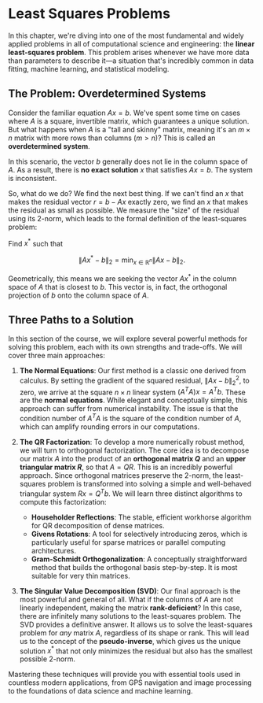 # Least Squares Problems

In this chapter, we're diving into one of the most fundamental and widely applied problems in all of computational science and engineering: the **linear least-squares problem**. This problem arises whenever we have more data than parameters to describe it—a situation that's incredibly common in data fitting, machine learning, and statistical modeling.

## The Problem: Overdetermined Systems

Consider the familiar equation $Ax = b$. We've spent some time on cases where $A$ is a square, invertible matrix, which guarantees a unique solution. But what happens when $A$ is a "tall and skinny" matrix, meaning it's an $m \times n$ matrix with more rows than columns ($m > n$)? This is called an **overdetermined system**.

In this scenario, the vector $b$ generally does not lie in the column space of $A$. As a result, there is **no exact solution** $x$ that satisfies $Ax = b$. The system is inconsistent.

So, what do we do? We find the next best thing. If we can't find an $x$ that makes the residual vector $r = b - Ax$ exactly zero, we find an $x$ that makes the residual as small as possible. We measure the "size" of the residual using its 2-norm, which leads to the formal definition of the least-squares problem:

Find $x^*$ such that 

$$\| Ax^* - b \|_2 = \min_{x \in \mathbb{R}^n} \| Ax - b \|_2.$$

Geometrically, this means we are seeking the vector $Ax^*$ in the column space of $A$ that is closest to $b$. This vector is, in fact, the orthogonal projection of $b$ onto the column space of $A$.

## Three Paths to a Solution

In this section of the course, we will explore several powerful methods for solving this problem, each with its own strengths and trade-offs. We will cover three main approaches:

1.  **The Normal Equations**: Our first method is a classic one derived from calculus. By setting the gradient of the squared residual, $\|Ax - b\|_2^2$, to zero, we arrive at the square $n \times n$ linear system $(A^T A) x = A^T b$. These are the **normal equations**. While elegant and conceptually simple, this approach can suffer from numerical instability. The issue is that the condition number of $A^T A$ is the square of the condition number of $A$, which can amplify rounding errors in our computations.

2.  **The QR Factorization**: To develop a more numerically robust method, we will turn to orthogonal factorization. The core idea is to decompose our matrix $A$ into the product of an **orthogonal matrix $Q$** and an **upper triangular matrix $R$**, so that $A = QR$. This is an incredibly powerful approach. Since orthogonal matrices preserve the 2-norm, the least-squares problem is transformed into solving a simple and well-behaved triangular system $Rx = Q^T b$. We will learn three distinct algorithms to compute this factorization:

    * **Householder Reflections**: The stable, efficient workhorse algorithm for QR decomposition of dense matrices.
    * **Givens Rotations**: A tool for selectively introducing zeros, which is particularly useful for sparse matrices or parallel computing architectures.
    * **Gram-Schmidt Orthogonalization**: A conceptually straightforward method that builds the orthogonal basis step-by-step. It is most suitable for very thin matrices.

3.  **The Singular Value Decomposition (SVD)**: Our final approach is the most powerful and general of all. What if the columns of $A$ are not linearly independent, making the matrix **rank-deficient**? In this case, there are infinitely many solutions to the least-squares problem. The SVD provides a definitive answer. It allows us to solve the least-squares problem for *any* matrix $A$, regardless of its shape or rank. This will lead us to the concept of the **pseudo-inverse**, which gives us the unique solution $x^*$ that not only minimizes the residual but also has the smallest possible 2-norm.

Mastering these techniques will provide you with essential tools used in countless modern applications, from GPS navigation and image processing to the foundations of data science and machine learning.